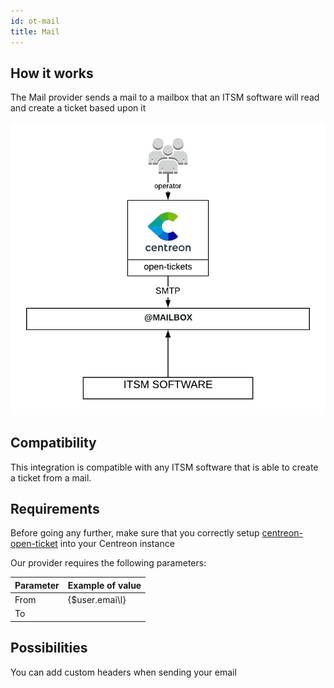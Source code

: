 ```yaml
---
id: ot-mail
title: Mail
---
```


## How it works

The Mail provider sends a mail to a mailbox that an ITSM software will read and
create a ticket based upon it

![architecture](../../assets/integrations/open-tickets/ot-mail-architecture.png)

## Compatibility

This integration is compatible with any ITSM software that is able to create a
ticket from a mail.

## Requirements

Before going any further, make sure that you correctly setup
[centreon-open-ticket](../../alerts-notifications/ticketing.md#advanced-configuration)
into your Centreon instance

Our provider requires the following parameters:

| Parameter | Example of value |
| --------- | ---------------- |
| From      | \{$user.emai\l}    |
| To        |                  |

## Possibilities

You can add custom headers when sending your email
